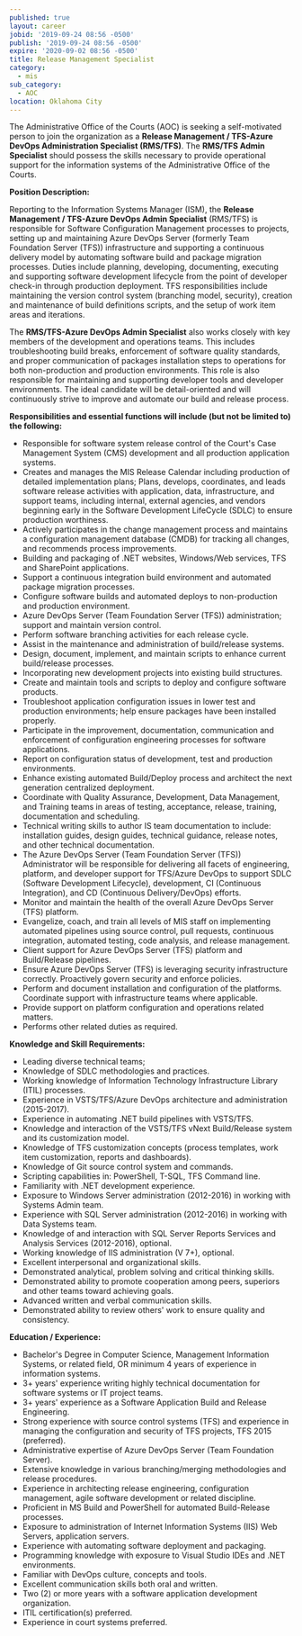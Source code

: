 ```yaml
---
published: true
layout: career
jobid: '2019-09-24 08:56 -0500'
publish: '2019-09-24 08:56 -0500'
expire: '2020-09-02 08:56 -0500'
title: Release Management Specialist
category:
  - mis
sub_category:
  - AOC
location: Oklahoma City
---
```

The Administrative Office of the Courts (AOC) is seeking a self-motivated person to join the organization as a **Release Management / TFS-Azure DevOps Administration Specialist (RMS/TFS)**.  The **RMS/TFS Admin Specialist** should possess the skills necessary to provide operational support for the information systems of the Administrative Office of the Courts.

 
**Position Description:**

Reporting to the Information Systems Manager (ISM), the **Release Management / TFS-Azure DevOps Admin Specialist** (RMS/TFS) is responsible for Software Configuration Management processes to projects, setting up and maintaining Azure DevOps Server (formerly Team Foundation Server (TFS)) infrastructure and supporting a continuous delivery model by automating software build and package migration processes. Duties include planning, developing, documenting, executing and supporting software development lifecycle from the point of developer check-in through production deployment. TFS responsibilities include maintaining the version control system (branching model, security), creation and maintenance of build definitions scripts, and the setup of work item areas and iterations.

The **RMS/TFS-Azure DevOps Admin Specialist** also works closely with key members of the development and operations teams. This includes troubleshooting build breaks, enforcement of software quality standards, and proper communication of packages installation steps to operations for both non-production and production environments. This role is also responsible for maintaining and supporting developer tools and developer environments. The ideal candidate will be detail-oriented and will continuously strive to improve and automate our build and release process.   


**Responsibilities and essential functions will include (but not be limited to) the following:**

- Responsible for software system release control of the Court's Case Management System (CMS) development and all production application systems.
- Creates and manages the MIS Release Calendar including production of detailed implementation plans; Plans, develops, coordinates, and leads software release activities with application, data, infrastructure, and support teams, including internal, external agencies, and vendors beginning early in the Software Development LifeCycle (SDLC) to ensure production worthiness.
- Actively participates in the change management process and maintains a configuration management database (CMDB) for tracking all changes, and recommends process improvements.
- Building and packaging of .NET websites, Windows/Web services, TFS and SharePoint applications.
- Support a continuous integration build environment and automated package migration processes.
- Configure software builds and automated deploys to non-production and production environment.
- Azure DevOps Server (Team Foundation Server (TFS)) administration; support and maintain version control.
- Perform software branching activities for each release cycle.
- Assist in the maintenance and administration of build/release systems.
- Design, document, implement, and maintain scripts to enhance current build/release processes.
- Incorporating new development projects into existing build structures.
- Create and maintain tools and scripts to deploy and configure software products.
- Troubleshoot application configuration issues in lower test and production environments; help ensure packages have been installed properly.
- Participate in the improvement, documentation, communication and enforcement of configuration engineering processes for software applications.
- Report on configuration status of development, test and production environments.
- Enhance existing automated Build/Deploy process and architect the next generation centralized deployment.
- Coordinate with Quality Assurance, Development, Data Management, and Training teams in areas of testing, acceptance, release, training, documentation and scheduling.
- Technical writing skills to author IS team documentation to include: installation guides, design guides, technical guidance, release notes, and other technical documentation.
- The Azure DevOps Server (Team Foundation Server (TFS)) Administrator will be responsible for delivering all facets of engineering, platform, and developer support for TFS/Azure DevOps to support SDLC (Software Development Lifecycle), development, CI (Continuous Integration), and CD (Continuous Delivery/DevOps) efforts.
- Monitor and maintain the health of the overall Azure DevOps Server (TFS) platform.
- Evangelize, coach, and train all levels of MIS staff on implementing automated pipelines using source control, pull requests, continuous integration, automated testing, code analysis, and release management.
- Client support for Azure DevOps Server (TFS) platform and Build/Release pipelines.
- Ensure Azure DevOps Server (TFS) is leveraging security infrastructure correctly. Proactively govern security and enforce policies.
- Perform and document installation and configuration of the platforms. Coordinate support with infrastructure teams where applicable.
- Provide support on platform configuration and operations related matters.
- Performs other related duties as required.


**Knowledge and Skill Requirements:**

- Leading diverse technical teams;
- Knowledge of SDLC methodologies and practices.
- Working knowledge of Information Technology Infrastructure Library (ITIL) processes.
- Experience in VSTS/TFS/Azure DevOps architecture and administration (2015-2017).
- Experience in automating .NET build pipelines with VSTS/TFS.
- Knowledge and interaction of the VSTS/TFS vNext Build/Release system and its customization model.
- Knowledge of TFS customization concepts (process templates, work item customization, reports and dashboards).
- Knowledge of Git source control system and commands.
- Scripting capabilities in: PowerShell, T-SQL, TFS Command line.
- Familiarity with .NET development experience.
- Exposure to Windows Server administration (2012-2016) in working with Systems Admin team.
- Experience with SQL Server administration (2012-2016) in working with Data Systems team.
- Knowledge of and interaction with SQL Server Reports Services and Analysis Services (2012-2016), optional.
- Working knowledge of IIS administration (V 7+), optional.
- Excellent interpersonal and organizational skills.
- Demonstrated analytical, problem solving and critical thinking skills.
- Demonstrated ability to promote cooperation among peers, superiors and other teams toward achieving goals.
- Advanced written and verbal communication skills.
- Demonstrated ability to review others' work to ensure quality and consistency.


**Education / Experience:**

- Bachelor's Degree in Computer Science, Management Information Systems, or related field,
OR minimum 4 years of experience in information systems.
- 3+ years' experience writing highly technical documentation for software systems or IT project teams.
- 3+ years' experience as a Software Application Build and Release Engineering.
- Strong experience with source control systems (TFS) and experience in managing the configuration and security of TFS projects, TFS 2015 (preferred).
- Administrative expertise of Azure DevOps Server (Team Foundation Server).
- Extensive knowledge in various branching/merging methodologies and release procedures.
- Experience in architecting release engineering, configuration management, agile software development or related discipline.
- Proficient in MS Build and PowerShell for automated Build-Release processes.
- Exposure to administration of Internet Information Systems (IIS) Web Servers, application servers.
- Experience with automating software deployment and packaging.
- Programming knowledge with exposure to Visual Studio IDEs and .NET environments.
- Familiar with DevOps culture, concepts and tools.
- Excellent communication skills both oral and written.
- Two (2) or more years with a software application development organization.
- ITIL certification(s) preferred.
- Experience in court systems preferred.
